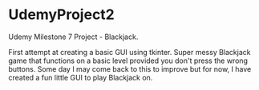 # UdemyProject2
Udemy Milestone 7 Project - Blackjack. 

First attempt at creating a basic GUI using tkinter.
Super messy Blackjack game that functions on a basic level provided you don't press the wrong buttons.
Some day I may come back to this to improve but for now, I have created a fun little GUI to play Blackjack on.

